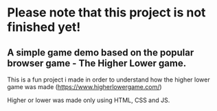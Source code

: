 # Please note that this project is not finished yet!

## A simple game demo based on the popular browser game - The Higher Lower game. 

This is a fun project i made in order to understand how the higher lower game was made (https://www.higherlowergame.com/)

Higher or lower was made only using HTML, CSS and JS. 